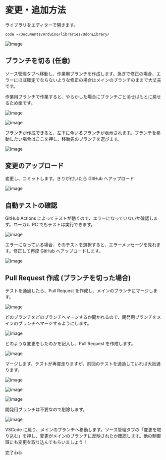 # 変更・追加方法

ライブラリをエディターで開きます。

```sh
code ~/Documents/Arduino/libraries/UdonLibrary/
```

![image](https://github.com/user-attachments/assets/c3cd152e-375f-4cb5-a1c7-babeb3a97bed)

## ブランチを切る (任意)

ソース管理タブへ移動し、作業用ブランチを作成します。急ぎで修正の場合、エラーにほぼ確定でならないような修正の場合はメインのブランチのままで大丈夫です。

作業用ブランチで作業すると、やらかした場合にブランチごと消せばもとに戻せるため楽です。

![image](https://github.com/user-attachments/assets/1c85b075-36fc-4b20-abe0-3c525de10c88)

![image](https://github.com/user-attachments/assets/7f647c01-fe5b-41f9-87bf-b9b8cb889b3c)

ブランチが作成できると、左下に今いるブランチが表示されます。ブランチを移動したい場合はここを押し、移動先のブランチを選びます。

![image](https://github.com/user-attachments/assets/7d8c2c30-c99e-4df1-8784-01991b5d4cc8)

## 変更のアップロード

変更し、コミットします。きりが付いたら GitHub へアップロード

![image](https://github.com/user-attachments/assets/1ca69ffd-8b58-4d55-aade-60c2f97afea3)

## 自動テストの確認

GitHub Actions によってテストが動くので、エラーになっていないか確認します。ローカル PC でもテストは実行できます。

![image](https://github.com/user-attachments/assets/49e26eb2-c847-4000-8906-93e4212701ab)

エラーになっている場合、そのテストを選択すると、エラーメッセージを見れます。修正して再度 GitHub へアップロードします。

![image](https://github.com/user-attachments/assets/c1862822-43b5-44b2-be73-3092f1afd36a)

## Pull Request 作成 (ブランチを切った場合)

テストを通過したら、Pull Request を作成し、メインのブランチにマージします。

![image](https://github.com/user-attachments/assets/d7858cfa-ccae-49d2-bf2d-fd328cbce1cb)

どのブランチをどのブランチへマージするか聞かれるので、開発用ブランチをメインのブランチへマージするようにします。

![image](https://github.com/user-attachments/assets/89de849d-d8bd-4970-9f22-0d72f8deb91e)

どのような変更をしたのかを記入し、Pull Request を作成します。

![image](https://github.com/user-attachments/assets/f6bc4454-d9ac-48ff-adf2-45155eb4813f)

マージします。テストが再度走りますが、前回のテストを通過していれば大抵通ります。

![image](https://github.com/user-attachments/assets/56105475-92ea-459d-93fb-caa878c5dabb)

![image](https://github.com/user-attachments/assets/3f5a28f7-4245-48ca-b36d-01814a9f931e)

![image](https://github.com/user-attachments/assets/d2f3cfd1-1cbe-4606-98a8-d6fd67c0e40f)

開発用ブランチは不要なので削除します。

![image](https://github.com/user-attachments/assets/4ec5c75a-eae1-4063-ab6c-504f7db46757)

VSCode に戻り、メインのブランチへ移動します。ソース管理タブの「変更を取り込む」を押し、変更がメインのブランチに反映されたか確認します。他の制御班にも変更を取り込んでもらいましょう！

完了👍👍
